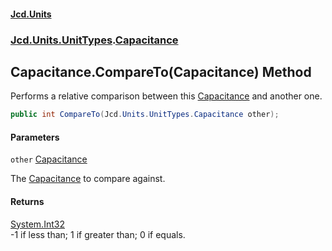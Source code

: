 #### [Jcd.Units](index.md 'index')
### [Jcd.Units.UnitTypes](Jcd.Units.UnitTypes.md 'Jcd.Units.UnitTypes').[Capacitance](Jcd.Units.UnitTypes.Capacitance.md 'Jcd.Units.UnitTypes.Capacitance')

## Capacitance.CompareTo(Capacitance) Method

Performs a relative comparison between this [Capacitance](Jcd.Units.UnitTypes.Capacitance.md 'Jcd.Units.UnitTypes.Capacitance') and another one.

```csharp
public int CompareTo(Jcd.Units.UnitTypes.Capacitance other);
```
#### Parameters

<a name='Jcd.Units.UnitTypes.Capacitance.CompareTo(Jcd.Units.UnitTypes.Capacitance).other'></a>

`other` [Capacitance](Jcd.Units.UnitTypes.Capacitance.md 'Jcd.Units.UnitTypes.Capacitance')

The [Capacitance](Jcd.Units.UnitTypes.Capacitance.md 'Jcd.Units.UnitTypes.Capacitance') to compare against.

#### Returns
[System.Int32](https://docs.microsoft.com/en-us/dotnet/api/System.Int32 'System.Int32')  
-1 if less than; 1 if greater than; 0 if equals.